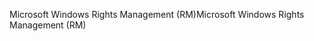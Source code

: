 <span data-ttu-id="f8d9f-101">Microsoft Windows Rights Management (RM)</span><span class="sxs-lookup"><span data-stu-id="f8d9f-101">Microsoft Windows Rights Management (RM)</span></span>